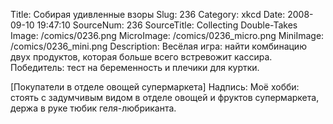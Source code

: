 Title: Собирая удивленные взоры 
Slug: 236 
Category: xkcd 
Date: 2008-09-10 19:47:10 
SourceNum: 236 
SourceTitle: Collecting Double-Takes 
Image: /comics/0236.png 
MicroImage: /comics/0236_micro.png 
MiniImage: /comics/0236_mini.png 
Description: Весёлая игра: найти комбинацию двух продуктов, которая больше всего встревожит кассира. Победитель: тест на беременность и плечики для куртки. 

[Покупатели в отделе овощей супермаркета]
Надпись: Моё хобби: стоять с задумчивым видом в отделе овощей и фруктов супермаркета, держа в руке тюбик геля-любриканта.